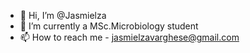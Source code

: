 - 👋 Hi, I’m @Jasmielza
- 🌱 I’m currently a MSc.Microbiology student
- 📫 How to reach me - jasmielzavarghese@gmail.com

<!---
Jasmielza/Jasmielza is a ✨ special ✨ repository because its `README.md` (this file) appears on your GitHub profile.
You can click the Preview link to take a look at your changes.
--->
